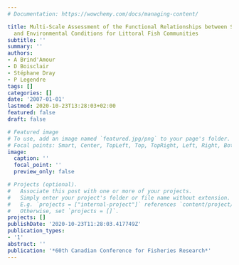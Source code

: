```yaml
---
# Documentation: https://wowchemy.com/docs/managing-content/

title: Multi-Scale Assessment of the Functional Relationships between Species Traits
  and Environmental Conditions for Littoral Fish Communities
subtitle: ''
summary: ''
authors:
- A Brind'Amour
- D Boisclair
- Stéphane Dray
- P Legendre
tags: []
categories: []
date: '2007-01-01'
lastmod: 2020-10-23T13:28:03+02:00
featured: false
draft: false

# Featured image
# To use, add an image named `featured.jpg/png` to your page's folder.
# Focal points: Smart, Center, TopLeft, Top, TopRight, Left, Right, BottomLeft, Bottom, BottomRight.
image:
  caption: ''
  focal_point: ''
  preview_only: false

# Projects (optional).
#   Associate this post with one or more of your projects.
#   Simply enter your project's folder or file name without extension.
#   E.g. `projects = ["internal-project"]` references `content/project/deep-learning/index.md`.
#   Otherwise, set `projects = []`.
projects: []
publishDate: '2020-10-23T11:28:03.417749Z'
publication_types:
- '1'
abstract: ''
publication: '*60th Canadian Conference for Fisheries Research*'
---
```

